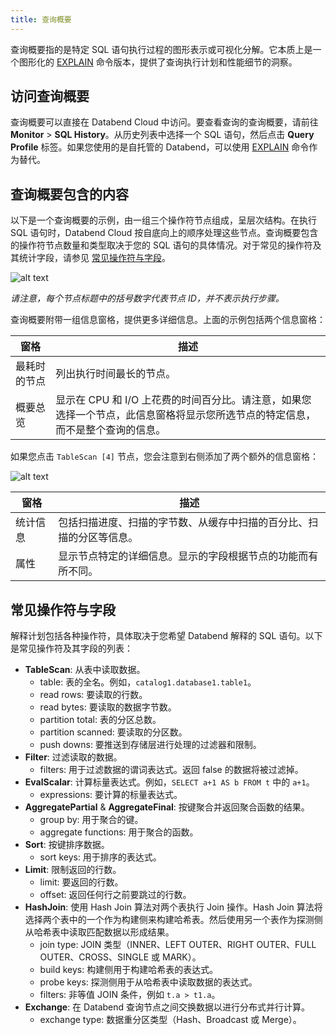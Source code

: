 ```yaml
---
title: 查询概要
---
```


查询概要指的是特定 SQL 语句执行过程的图形表示或可视化分解。它本质上是一个图形化的 [EXPLAIN](/sql/sql-commands/explain-cmds/explain) 命令版本，提供了查询执行计划和性能细节的洞察。

## 访问查询概要

查询概要可以直接在 Databend Cloud 中访问。要查看查询的查询概要，请前往 **Monitor** > **SQL History**。从历史列表中选择一个 SQL 语句，然后点击 **Query Profile** 标签。如果您使用的是自托管的 Databend，可以使用 [EXPLAIN](/sql/sql-commands/explain-cmds/explain) 命令作为替代。

## 查询概要包含的内容

以下是一个查询概要的示例，由一组三个操作符节点组成，呈层次结构。在执行 SQL 语句时，Databend Cloud 按自底向上的顺序处理这些节点。查询概要包含的操作符节点数量和类型取决于您的 SQL 语句的具体情况。对于常见的操作符及其统计字段，请参见 [常见操作符与字段](#常见操作符与字段)。

![alt text](/img/cloud/query-profile-1.png)

*请注意，每个节点标题中的括号数字代表节点 ID，并不表示执行步骤。*

查询概要附带一组信息窗格，提供更多详细信息。上面的示例包括两个信息窗格：

| 窗格                 | 描述                                                                                                                                                                                            |
| -------------------- | ------------------------------------------------------------------------------------------------------------------------------------------------------------------------------------------------------ |
| 最耗时的节点         | 列出执行时间最长的节点。                                                                                                                                                                              |
| 概要总览             | 显示在 CPU 和 I/O 上花费的时间百分比。请注意，如果您选择一个节点，此信息窗格将显示您所选节点的特定信息，而不是整个查询的信息。 |

如果您点击 `TableScan [4]` 节点，您会注意到右侧添加了两个额外的信息窗格：

![alt text](/img/cloud/query-profile-2.png)

| 窗格       | 描述                                                                                                        |
| ---------- | ------------------------------------------------------------------------------------------------------------------ |
| 统计信息   | 包括扫描进度、扫描的字节数、从缓存中扫描的百分比、扫描的分区等信息。 |
| 属性       | 显示节点特定的详细信息。显示的字段根据节点的功能而有所不同。               |

## 常见操作符与字段

解释计划包括各种操作符，具体取决于您希望 Databend 解释的 SQL 语句。以下是常见操作符及其字段的列表：

* **TableScan**: 从表中读取数据。
    - table: 表的全名。例如，`catalog1.database1.table1`。
    - read rows: 要读取的行数。
    - read bytes: 要读取的数据字节数。
    - partition total: 表的分区总数。
    - partition scanned: 要读取的分区数。
    - push downs: 要推送到存储层进行处理的过滤器和限制。
* **Filter**: 过滤读取的数据。
    - filters: 用于过滤数据的谓词表达式。返回 false 的数据将被过滤掉。
* **EvalScalar**: 计算标量表达式。例如，`SELECT a+1 AS b FROM t` 中的 `a+1`。
    - expressions: 要计算的标量表达式。
* **AggregatePartial** & **AggregateFinal**: 按键聚合并返回聚合函数的结果。
    - group by: 用于聚合的键。
    - aggregate functions: 用于聚合的函数。
* **Sort**: 按键排序数据。
    - sort keys: 用于排序的表达式。
* **Limit**: 限制返回的行数。
    - limit: 要返回的行数。
    - offset: 返回任何行之前要跳过的行数。
* **HashJoin**: 使用 Hash Join 算法对两个表执行 Join 操作。Hash Join 算法将选择两个表中的一个作为构建侧来构建哈希表。然后使用另一个表作为探测侧从哈希表中读取匹配数据以形成结果。
    - join type: JOIN 类型（INNER、LEFT OUTER、RIGHT OUTER、FULL OUTER、CROSS、SINGLE 或 MARK）。
    - build keys: 构建侧用于构建哈希表的表达式。
    - probe keys: 探测侧用于从哈希表中读取数据的表达式。
    - filters: 非等值 JOIN 条件，例如 `t.a > t1.a`。
* **Exchange**: 在 Databend 查询节点之间交换数据以进行分布式并行计算。
    - exchange type: 数据重分区类型（Hash、Broadcast 或 Merge）。